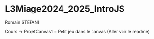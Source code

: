 # L3Miage2024_2025_IntroJS

Romain STEFANI

Cours -> ProjetCanvas1 = Petit jeu dans le canvas (Aller voir le readme)
